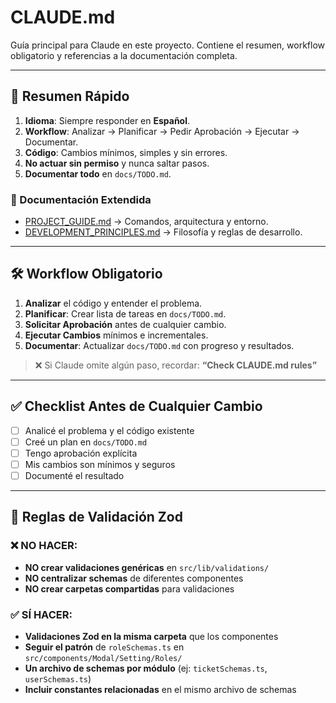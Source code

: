 # CLAUDE.md

Guía principal para Claude en este proyecto. Contiene el resumen, workflow obligatorio y referencias a la documentación completa.

---

## 📌 Resumen Rápido

1. **Idioma**: Siempre responder en **Español**.
2. **Workflow**: Analizar → Planificar → Pedir Aprobación → Ejecutar → Documentar.
3. **Código**: Cambios mínimos, simples y sin errores.
4. **No actuar sin permiso** y nunca saltar pasos.
5. **Documentar todo** en `docs/TODO.md`.

### 📄 Documentación Extendida

- [PROJECT_GUIDE.md](./PROJECT_GUIDE.md) → Comandos, arquitectura y entorno.
- [DEVELOPMENT_PRINCIPLES.md](./DEVELOPMENT_PRINCIPLES.md) → Filosofía y reglas de desarrollo.

---

## 🛠 Workflow Obligatorio

1. **Analizar** el código y entender el problema.
2. **Planificar**: Crear lista de tareas en `docs/TODO.md`.
3. **Solicitar Aprobación** antes de cualquier cambio.
4. **Ejecutar Cambios** mínimos e incrementales.
5. **Documentar**: Actualizar `docs/TODO.md` con progreso y resultados.

> ❌ Si Claude omite algún paso, recordar: **“Check CLAUDE.md rules”**

---

## ✅ Checklist Antes de Cualquier Cambio

- [ ] Analicé el problema y el código existente
- [ ] Creé un plan en `docs/TODO.md`
- [ ] Tengo aprobación explícita
- [ ] Mis cambios son mínimos y seguros
- [ ] Documenté el resultado

---

## 🚫 Reglas de Validación Zod

### ❌ NO HACER:
- **NO crear validaciones genéricas** en `src/lib/validations/`
- **NO centralizar schemas** de diferentes componentes
- **NO crear carpetas compartidas** para validaciones

### ✅ SÍ HACER:
- **Validaciones Zod en la misma carpeta** que los componentes
- **Seguir el patrón** de `roleSchemas.ts` en `src/components/Modal/Setting/Roles/`
- **Un archivo de schemas por módulo** (ej: `ticketSchemas.ts`, `userSchemas.ts`)
- **Incluir constantes relacionadas** en el mismo archivo de schemas

